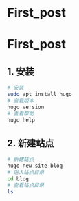 # First_post


# First_post
## 1. 安装
```bash
# 安装
sudo apt install hugo
# 查看版本
hugo version
# 查看帮助
hugo help
```
## 2. 新建站点
```bash
# 新建站点
hugo new site blog
# 进入站点目录
cd blog
# 查看站点目录
ls
```

